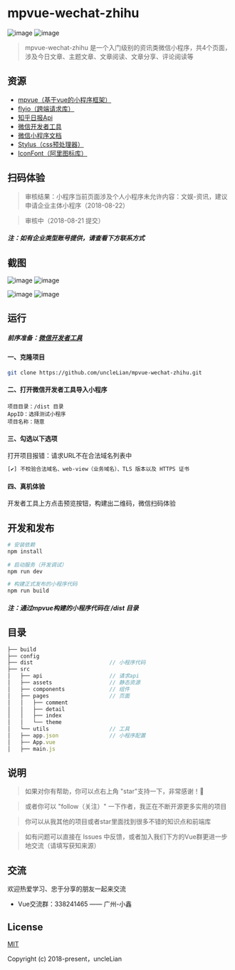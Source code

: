 # mpvue-wechat-zhihu

![image](https://img.shields.io/badge/mpvue-1.0.11-blue.svg)
![image](https://img.shields.io/badge/flyio-0.6.0-green.svg)

> mpvue-wechat-zhihu 是一个入门级别的资讯类微信小程序，共4个页面，涉及今日文章、主题文章、文章阅读、文章分享、评论阅读等

## 资源
- [mpvue（基于vue的小程序框架）](https://github.com/Meituan-Dianping/mpvue)
- [flyio（跨端请求库）](https://github.com/wendux/fly)
- [知乎日报Api](https://github.com/izzyleung/ZhihuDailyPurify/wiki/%E7%9F%A5%E4%B9%8E%E6%97%A5%E6%8A%A5-API-%E5%88%86%E6%9E%90)
- [微信开发者工具](https://developers.weixin.qq.com/miniprogram/dev/devtools/download.html)
- [微信小程序文档](https://developers.weixin.qq.com/miniprogram/dev/)
-  [Stylus（css预处理器）](https://github.com/stylus/stylus)
- [IconFont（阿里图标库）](http://www.iconfont.cn/)

## 扫码体验

> 审核结果：小程序当前页面涉及个人小程序未允许内容：文娱-资讯，建议申请企业主体小程序（2018-08-22）

> 审核中（2018-08-21 提交） 

##### 注：如有企业类型账号提供，请查看下方联系方式

## 截图

![image](https://github.com/uncleLian/mpvue-wechat-zhihu/raw/master/screenshots/index.png) ![image](https://github.com/uncleLian/mpvue-wechat-zhihu/raw/master/screenshots/theme.png)

![image](https://github.com/uncleLian/mpvue-wechat-zhihu/raw/master/screenshots/detail.png) ![image](https://github.com/uncleLian/mpvue-wechat-zhihu/raw/master/screenshots/comment.png)

## 运行

##### 前序准备：[微信开发者工具](https://developers.weixin.qq.com/miniprogram/dev/devtools/download.html)

#### 一、克隆项目
```bash
git clone https://github.com/uncleLian/mpvue-wechat-zhihu.git
```
#### 二、打开微信开发者工具导入小程序
```
项目目录：/dist 目录
AppID：选择测试小程序
项目名称：随意
```

#### 三、勾选以下选项
打开项目报错：请求URL不在合法域名列表中
```bash
[✔] 不校验合法域名、web-view（业务域名）、TLS 版本以及 HTTPS 证书
```
#### 四、真机体验
开发者工具上方点击预览按钮，构建出二维码，微信扫码体验

## 开发和发布
```bash
# 安装依赖
npm install
   
# 启动服务（开发调试）
npm run dev

# 构建正式发布的小程序代码
npm run build
```
##### 注：通过mpvue构建的小程序代码在 /dist 目录

## 目录
```js
├── build
├── config
├── dist                        // 小程序代码
├── src
│   ├── api                     // 请求api
│   ├── assets                  // 静态资源
│   ├── components              // 组件
│   ├── pages                   // 页面
│   │   ├── comment         
│   │   ├── detail
│   │   ├── index
│   │   └── theme
│   └── utils                   // 工具
│   ├── app.json                // 小程序配置
│   ├── App.vue
│   ├── main.js
```

## 说明
> 如果对你有帮助，你可以点右上角 "star"支持一下，非常感谢！🌹

> 或者你可以 "follow（关注）" 一下作者，我正在不断开源更多实用的项目

> 你可以从我其他的项目或者star里面找到很多不错的知识点和前端库

> 如有问题可以直接在 Issues 中反馈，或者加入我们下方的Vue群更进一步地交流（请填写获知来源）

## 交流
欢迎热爱学习、忠于分享的朋友一起来交流
- Vue交流群：338241465 —— 广州-小鑫

## License
[MIT](http://opensource.org/licenses/MIT)

Copyright (c) 2018-present，uncleLian
